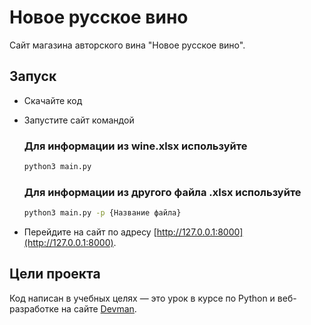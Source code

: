 # Новое русское вино

Сайт магазина авторского вина "Новое русское вино".

## Запуск

- Скачайте код
- Запустите сайт командой    
 
   ### Для информации из wine.xlsx используйте 
 
   ```bash
   python3 main.py
   ```   
   
   ### Для информации из другого файла .xlsx используйте
   
   ```bash
   python3 main.py -p {Название файла}
   ```
   
- Перейдите на сайт по адресу [http://127.0.0.1:8000](http://127.0.0.1:8000).

## Цели проекта

Код написан в учебных целях — это урок в курсе по Python и веб-разработке на сайте [Devman](https://dvmn.org).
